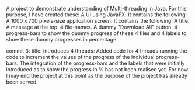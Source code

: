 A project to demonstrate understanding of Multi-threading in Java.
For this purpose, I have created these:
    A UI using JavaFX. It contains the following:
    A 1000 x 700 pixels-size application screen. It contains the following:
        A title.
        A message at the top.
        4 file-names.
        A dummy "Download All" button.
        4 progress-bars to show the dummy progress of these 4 files and 4 labels to show these dummy progresses in percentage.
        
commit 3: title: Introduces 4 threads:
    Added code for 4 threads running the code to increment the values of the progress of the individual
    progress-bars.
    The integration of the progress-bars and the labels that were initially introduced as to show the 
    progress in % has not been realised yet. For now I may end the project at this point as the 
    purpose of the project has already been served.
